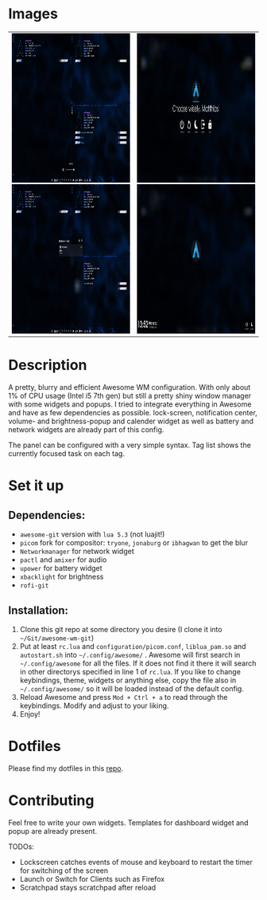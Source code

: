 # Images
<!-- ![Tiling layout with volume overlay](./images/aw_tile_vol.png "Tiling layout")
![Tiling layout with volume overlay](./images/aw_tile_vol.png "Tiling layout")
![Tiling layout with volume overlay](./images/aw_tile_vol.png "Tiling layout")
![Tiling layout with volume overlay](./images/aw_tile_vol.png "Tiling layout") -->
<table border="0">
 <tr>
    <td>
    <img src="./images/aw_tile_vol.png"  alt="1" height = 300px>
    <img src="./images/aw_notif.png"  alt="1" height = 300px>
    </td>
    <td>
    <img src="./images/aw_exit.png"  alt="1" height = 300px>
    <img src="./images/aw_lock.png"  alt="1" height = 300px>
    </td>
 </tr>
</table>

# Description

A pretty, blurry and efficient Awesome WM configuration.
With only about 1% of CPU usage (Intel i5 7th gen) but still a pretty shiny window manager with some widgets and popups.
I tried to integrate everything in Awesome and have as few dependencies as possible.
lock-screen, notification center, volume- and brightness-popup and calender widget as well as battery and network widgets are already part of this config.

The panel can be configured with a very simple syntax.
Tag list shows the currently focused task on each tag.

# Set it up

## Dependencies:
* `awesome-git` version with `lua 5.3` (not luajit!)
* `picom` fork for compositor: `tryone`, `jonaburg` or `ibhagwan` to get the blur
* `Networkmanager` for network widget
* `pactl` and `amixer` for audio
* `upower` for battery widget
* `xbacklight` for brightness
* `rofi-git`

## Installation:

1. Clone this git repo at some directory you desire (I clone it into `~/Git/awesome-wm-git`)
2. Put at least `rc.lua` and `configuration/picom.conf`, `liblua_pam.so` and `autostart.sh` into `~/.config/awesome/` .
 Awesome will first search in `~/.config/awesome` for all the files. If it does not find it there it will search in other directorys specified in line 1 of `rc.lua`.
 If you like to change keybindings, theme, widgets or anything else, copy the file also in `~/.config/awesome/` so it will be loaded instead of the default config.
3. Reload Awesome and press `Mod + Ctrl + a` to read through the keybindings. Modify and adjust to your liking.
4. Enjoy!

# Dotfiles

Please find my dotfiles in this [repo](https://github.com/archias-lnx/dots-of-the-dots).

# Contributing

Feel free to write your own widgets.
Templates for dashboard widget and popup are already present.

TODOs:
* Lockscreen catches events of mouse and keyboard to restart the timer for switching of the screen
* Launch or Switch for Clients such as Firefox
* Scratchpad stays scratchpad after reload